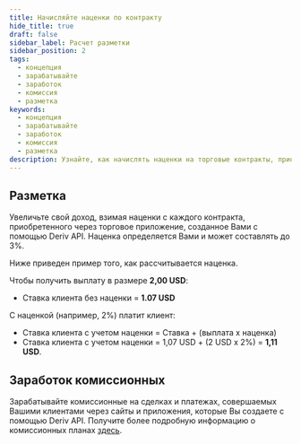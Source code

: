 ```yaml
---
title: Начисляйте наценки по контракту
hide_title: true
draft: false
sidebar_label: Расчет разметки
sidebar_position: 2
tags:
  - концепция
  - зарабатывайте
  - заработок
  - комиссия
  - разметка
keywords:
  - концепция
  - зарабатывайте
  - заработок
  - комиссия
  - разметка
description: Узнайте, как начислять наценки на торговые контракты, приобретенные через Ваше торговое приложение.
---
```


## Разметка

Увеличьте свой доход, взимая наценки с каждого контракта, приобретенного через торговое приложение, созданное Вами с помощью Deriv API. Наценка определяется Вами и может составлять до 3%.

Ниже приведен пример того, как рассчитывается наценка.

Чтобы получить выплату в размере **2,00 USD**:

- Ставка клиента без наценки = **1.07 USD**

С наценкой (например, 2%) платит клиент:

- Ставка клиента с учетом наценки = Ставка + (выплата х наценка)
- Ставка клиента с учетом наценки = 1,07 USD + (2 USD x 2%) = **1,11 USD**.

## Заработок комиссионных

Зарабатывайте комиссионные на сделках и платежах, совершаемых Вашими клиентами через сайты и приложения, которые Вы создаете с помощью Deriv API. Получите более подробную информацию о комиссионных планах [здесь](https://www.deriv.com/partners/affiliate-ib).
